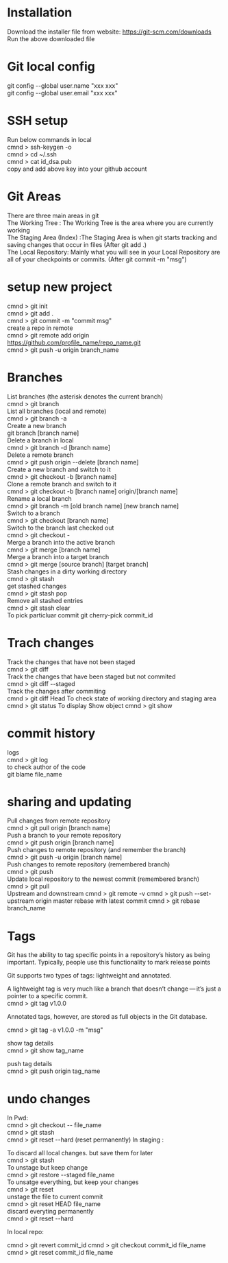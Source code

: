 # Installation 

 Download the installer file from website: https://git-scm.com/downloads   
 Run the above downloaded file   


# Git local config

 git config --global user.name "xxx xxx"   
 git config --global user.email "xxx xxx"   


# SSH setup

 Run below commands in local   
 cmnd > ssh-keygen -o   
 cmnd > cd ~/.ssh   
 cmnd > cat id_dsa.pub   
 copy and add above key into your github account   

# Git Areas

 There are three main areas in git   
 The Working Tree : The Working Tree is the area where you are currently working   
 The Staging Area (Index) :The Staging Area is when git starts tracking and saving changes that occur in files (After git add .)   
 The Local Repository: Mainly what you will see in your Local Repository are all of your checkpoints or commits. (After git commit -m "msg")   

# setup new project

 cmnd > git init   
 cmnd > git add .   
 cmnd > git commit -m "commit msg"   
 create a repo in remote   
 cmnd > git remote add origin https://github.com/profile_name/repo_name.git   
 cmnd > git push -u origin branch_name   

# Branches 
List branches (the asterisk denotes the current branch)    
cmnd >  git branch	
List all branches (local and remote)  
cmnd > git branch -a	
Create a new branch   
git branch [branch name]	
Delete a branch in local      
cmnd >  git branch -d [branch name]	  
Delete a remote branch   
cmnd > git push origin --delete [branch name]  
Create a new branch and switch to it   
cmnd > git checkout -b [branch name]  	  
Clone a remote branch and switch to it   
cmnd > git checkout -b [branch name] origin/[branch name]   
Rename a local branch   
cmnd > git branch -m [old branch name] [new branch name]   
Switch to a branch    
cmnd > git checkout [branch name]    
Switch to the branch last checked out   
cmnd > git checkout -       	
Merge a branch into the active branch   
cmnd > git merge [branch name]     
Merge a branch into a target branch        
cmnd > git merge [source branch] [target branch]    	
Stash changes in a dirty working directory    
cmnd > git stash	 
get stashed changes  
cmnd > git stash pop      
Remove all stashed entries   
cmnd > git stash clear	   
To pick particluar commit 
git cherry-pick commit_id

# Trach changes 

Track the changes that have not been staged   
cmnd > git diff  
Track the changes that have been staged but not commited  
cmnd > git diff --staged  
Track the changes after commiting  
cmnd > git diff Head
To check state of working directory and staging area  
cmnd > git status
To display Show object
cmnd > git show

# commit history

logs  
cmnd > git log  
to check author of the code   
git blame file_name 
# sharing and updating

Pull changes from remote repository   
cmnd > git pull origin [branch name]	
Push a branch to your remote repository     
cmnd > git push origin [branch name]	 
Push changes to remote repository (and remember the branch)   
cmnd > git push -u origin [branch name]	   
Push changes to remote repository (remembered branch)  
cmnd > git push    	    
Update local repository to the newest commit (remembered branch)     
cmnd > git pull    	
Upstream and downstream 
cmnd > git remote -v 
cmnd > git push --set-upstream origin master
rebase with latest commit
cmnd > git rebase branch_name
 
# Tags

Git has the ability to tag specific points in a repository’s history as being important. Typically, people use this functionality to mark release points    

Git supports two types of tags: lightweight and annotated.    

A lightweight tag is very much like a branch that doesn’t change — it’s just a pointer to a specific commit.    
cmnd > git tag v1.0.0   

Annotated tags, however, are stored as full objects in the Git database.   

cmnd > git tag -a v1.0.0 -m "msg"   

show tag details   
cmnd > git show tag_name   

push tag details  
cmnd > git push origin tag_name    


# undo changes

In Pwd:    
cmnd > git checkout -- file_name  
cmnd > git stash   
cmnd > git reset --hard (reset permanently) 
In staging :  

To discard all local changes. but save them for later  
cmnd > git stash   
To unstage but keep change   
cmnd > git restore --staged file_name  
To unsatge everything, but keep your changes    
cmnd > git reset   
unstage the file to current commit   
cmnd > git reset HEAD file_name   
discard everyting permanently   
cmnd > git reset --hard  

In local repo:   

cmnd > git revert commit_id
cmnd > git checkout commit_id file_name
cmnd > git reset commit_id file_name
